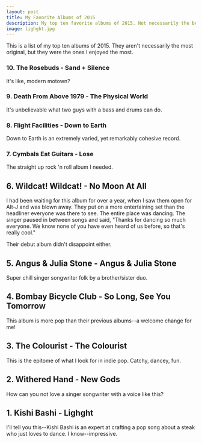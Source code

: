 ```yaml
---
layout: post
title: My Favorite Albums of 2015
description: My top ten favorite albums of 2015. Not necessarily the best or most original. Deal with it.
image: lighght.jpg
---
```


This is a list of my top ten albums of 2015. They aren't necessarily the most original, but they were the ones I enjoyed the most.

### 10. The Rosebuds - Sand + Silence

It's like, modern motown?

### 9. Death From Above 1979 - The Physical World

It's unbelievable what two guys with a bass and drums can do.

### 8. Flight Facilities - Down to Earth

Down to Earth is an extremely varied, yet remarkably cohesive record.

### 7. Cymbals Eat Guitars - Lose

The straight up rock 'n roll album I needed.

## 6. Wildcat! Wildcat! - No Moon At All

I had been waiting for this album for over a year, when I saw them open for Alt-J and was blown away. They put on a more entertaining set than the headliner everyone was there to see. The entire place was dancing. The singer paused in between songs and said, "Thanks for dancing so much everyone. We know none of you have even heard of us before, so that's really cool."

Their debut album didn't disappoint either.

## 5. Angus & Julia Stone - Angus & Julia Stone

Super chill singer songwriter folk by a brother/sister duo.

## 4. Bombay Bicycle Club - So Long, See You Tomorrow

This album is more pop than their previous albums--a welcome change for me!

## 3. The Colourist - The Colourist

This is the epitome of what I look for in indie pop. Catchy, dancey, fun.

## 2. Withered Hand - New Gods

How can you not love a singer songwriter with a voice like this?

## 1. Kishi Bashi - Lighght

I'll tell you this--Kishi Bashi is an expert at crafting a pop song about a steak who just loves to dance. I know--impressive.